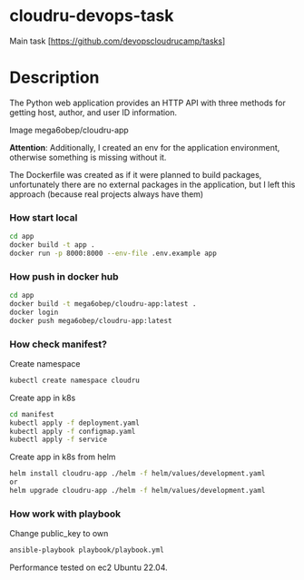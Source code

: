 # cloudru-devops-task

Main task [https://github.com/devopscloudrucamp/tasks]
# Description
The Python web application provides an HTTP API with three methods for getting host, author, and user ID information.

Image mega6obep/cloudru-app

**Attention**: 
Additionally, I created an env for the application environment, otherwise something is missing without it.

The Dockerfile was created as if it were planned to build packages, unfortunately there are no external packages in the application, but I left this approach (because real projects always have them)

### How start local
```bash
cd app
docker build -t app .
docker run -p 8000:8000 --env-file .env.example app
```

### How push in docker hub
```bash
cd app
docker build -t mega6obep/cloudru-app:latest .
docker login
docker push mega6obep/cloudru-app:latest
```

### How check manifest?
Create namespace
```bash
kubectl create namespace cloudru
```

Create app in k8s
```bash
cd manifest
kubectl apply -f deployment.yaml
kubectl apply -f configmap.yaml
kubectl apply -f service
```

Create app in k8s from helm
```bash
helm install cloudru-app ./helm -f helm/values/development.yaml
or
helm upgrade cloudru-app ./helm -f helm/values/development.yaml
```

### How work with playbook
Change public_key to own
```bash
ansible-playbook playbook/playbook.yml
```
Performance tested on ec2 Ubuntu 22.04.